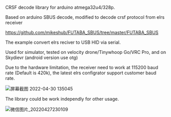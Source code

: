 CRSF decode library for arduino atmega32u4/328p.

Based on arduino SBUS decode, modified to decode crsf protocol from elrs receiver

https://github.com/mikeshub/FUTABA_SBUS/tree/master/FUTABA_SBUS

The example convert elrs reciver to USB HID via serial. 

Used for simulator, tested on velocity drone/Tinywhoop Go/VRC Pro, and on Skydievr (android version use otg)

Due to the hardware limitation, the receiver need to work at 115200 baud rate (Default is 420k), the latest elrs configrator support customer baud rate.

![屏幕截图 2022-04-30 135045](https://user-images.githubusercontent.com/43392862/166093376-be980072-038f-40fe-8a93-302f23605fc6.jpg)


The library could be work independly for other usage.


![微信图片_20220427230109](https://user-images.githubusercontent.com/43392862/166093331-778e0137-e148-4e79-9ff4-059480c27bcf.jpg)
